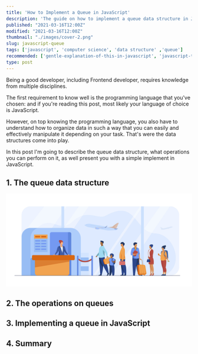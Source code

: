 ```yaml
---
title: 'How to Implement a Queue in JavaScript'
description: 'The guide on how to implement a queue data structure in JavaScript.'
published: "2021-03-16T12:00Z"
modified: "2021-03-16T12:00Z"
thumbnail: "./images/cover-2.png"
slug: javascript-queue
tags: ['javascript', 'computer science', 'data structure' ,'queue']
recommended: ['gentle-explanation-of-this-in-javascript', 'javascript-this-interview-questions']
type: post
---
```


Being a good developer, including Frontend developer, requires knowledge from multiple disciplines.  

The first requirement to know well is the programming language that you've chosen: and if you're reading this post,
most likely your language of choice is JavaScript.  

However, on top knowing the programming language, you also have to understand how to organize data in such a way that you can 
easily and effectively manipulate it depending on your task. That's were the data structures come into play.  

In this post I'm going to describe the queue data structure, what operations you can perform on it, as well present you with a simple implement in JavaScript.  

## 1. The queue data structure

![Airport Check-In Queue](./images/airport-queue.jpg)

## 2. The operations on queues

## 3. Implementing a queue in JavaScript

## 4. Summary